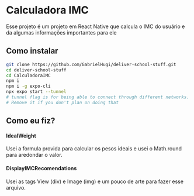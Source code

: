 # Calculadora IMC

Esse projeto é um projeto em React Native que calcula o IMC do usuário e da algumas informações importantes para ele

## Como instalar

```bash
git clone https://github.com/GabrielHugi/deliver-school-stuff.git
cd deliver-school-stuff
cd CalculadoraIMC
npm i
npm i -g expo-cli
npx expo start --tunnel
# tunnel flag is for being able to connect through different networks.
# Remove it if you don't plan on doing that
```

## Como eu fiz?

#### IdealWeight

Usei a formula provida para calcular os pesos ideais e usei o Math.round para aredondar o valor.

#### DisplayIMCRecomendations

Usei as tags View (div) e Image (img) e um pouco de arte para fazer esse arquivo.
